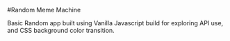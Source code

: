 #Random Meme Machine

Basic Random app built using Vanilla Javascript build for exploring API use, and
CSS background color transition.
